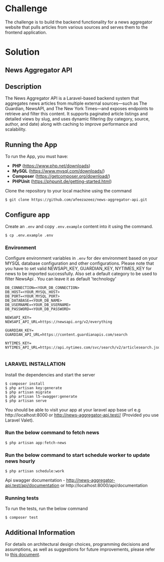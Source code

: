 # Challenge
The challenge is to build the backend functionality for a news aggregator website that pulls articles from various sources and serves them to the frontend application.
# Solution

## News Aggregator API

## Description
The News Aggregator API is a Laravel-based backend system that aggregates news articles from multiple external sources—such as The Guardian, NewsAPI, and The New York Times—and exposes endpoints to retrieve and filter this content. It supports paginated article listings and detailed views by slug, and uses dynamic filtering (by category, source, author, and date) along with caching to improve performance and scalability.


## Running the App
To run the App, you must have:
- **PHP** (https://www.php.net/downloads)
- **MySQL** (https://www.mysql.com/downloads/)
- **Composer** (https://getcomposer.org/download/)
- **PHPUnit** (https://phpunit.de/getting-started.html)

Clone the repository to your local machine using the command
```console
$ git clone https://github.com/afeezazeez/news-aggregator-api.git
```
## Configure app
Create an `.env` and copy `.env.example` content into it using the command.

```console
$ cp .env.example .env
```

### Environment
Configure environment variables in `.env` for dev environment based on your MYSQL database configuration and other configurations.
Please note that you have to set valid NEWSAPI_KEY, GUARDIAN_KEY, NYTIMES_KEY for news to be imported successfully.
Also set a default category to be used to filter NewsApi . You can leave it as default 'technology' 

```  
DB_CONNECTION=<YOUR_DB_CONNECTION>
DB_HOST=<YOUR_MYSQL_HOST>
DB_PORT=<YOUR_MYSQL_PORT>
DB_DATABASE=<YOUR_DB_NAME>
DB_USERNAME=<YOUR_DB_USERNAME>
DB_PASSWORD=<YOUR_DB_PASSWORD>

NEWSAPI_KEY=
NEWSAPI_API_URL=https://newsapi.org/v2/everything

GUARDIAN_KEY=
GUARDIAN_API_URL=https://content.guardianapis.com/search

NYTIMES_KEY=
NYTIMES_API_URL=https://api.nytimes.com/svc/search/v2/articlesearch.json


```
### LARAVEL INSTALLATION
Install the dependencies and start the server

```console
$ composer install
$ php artisan key:generate
$ php artisan migrate
$ php artisan l5-swagger:generate
$ php artisan serve
```
You should be able to visit your app at your laravel app base url e.g http://localhost:8000 or http://news-aggregator-api.test// (Provided you use Laravel Valet).


### Run the below command to fetch news
```console
$ php artisan app:fetch-news
```

### Run the below command to start schedule worker to update news hourly
```console
$ php artisan schedule:work
```

Api swagger documentation - http://news-aggregator-api.test/api/documentation or http://localhost:8000/api/documentation

### Running tests

To run the tests, run the below command
```console
$ composer test
```


## Additional Information
For details on architectural design choices, programming decisions and assumptions, as well as suggestions for future improvements, please refer to [this document](https://docs.google.com/document/d/16R69Pl1BHEnCXEP1ZE7yAAgkaiNb4s7c56uJcYeqkXA).
